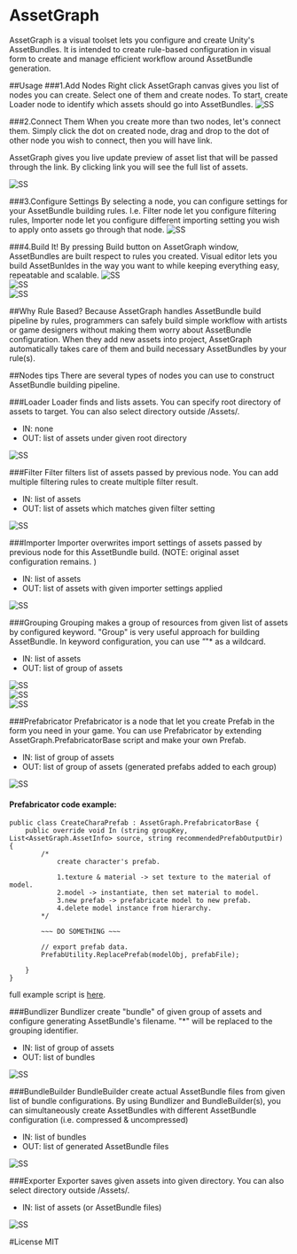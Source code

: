 # AssetGraph

AssetGraph is a visual toolset lets you configure and create Unity's AssetBundles. It is intended to create rule-based configuration in visual form to create and manage efficient workflow around AssetBundle generation. 


##Usage
###1.Add Nodes
Right click AssetGraph canvas gives you list of nodes you can create. Select one of them and create nodes. To start, create Loader node to identify which assets should go into AssetBundles.
![SS](/Doc/1.png)

###2.Connect Them
When you create more than two nodes, let's connect them. Simply click the dot on created node, drag and drop to the dot of other node you wish to connect, then you will have link. 

AssetGraph gives you live update preview of asset list that will be passed through the link. By clicking link you will see the full list of assets.

![SS](/Doc/2.png)

###3.Configure Settings
By selecting a node, you can configure settings for your AssetBundle building rules. I.e. Filter node let you configure filtering rules, Importer node let you configure different importing setting you wish to apply onto assets go through that node. 
![SS](/Doc/3.png)

###4.Build It!
By pressing Build button on AssetGraph window, AssetBundles are built respect to rules you created.
Visual editor lets you build AssetBunldes in the way you want to while keeping everything easy, repeatable and scalable.
![SS](/Doc/4.png)  
![SS](/Doc/5.png)    
![SS](/Doc/6.png)

##Why Rule Based?
Because AssetGraph handles AssetBundle build pipeline by rules, programmers can safely build simple workflow with artists or game designers without making them worry about AssetBundle configuration. When they add new assets into project, AssetGraph automatically takes care of them and build necessary AssetBundles by your rule(s). 




##Nodes tips
There are several types of nodes you can use to construct AssetBundle building pipeline.

###Loader
Loader finds and lists assets. You can specify root directory of assets to target. You can also select directory outside /Assets/. 
- IN: none
- OUT: list of assets under given root directory

![SS](/Doc/1000.png)

###Filter
Filter filters list of assets passed by previous node. You can add multiple filtering rules to create multiple filter result.
- IN: list of assets
- OUT: list of assets which matches given filter setting

![SS](/Doc/600.png)  

###Importer
Importer overwrites import settings of assets passed by previous node for this AssetBundle build. (NOTE: original asset configuration remains. )
- IN: list of assets
- OUT: list of assets with given importer settings applied

![SS](/Doc/500.png)  

###Grouping
Grouping makes a group of resources from given list of assets by configured keyword.
"Group" is very useful approach for building AssetBundle. In keyword configuration, you can use *"*"* as a wildcard.
- IN: list of assets
- OUT: list of group of assets

![SS](/Doc/400-0.png)  
![SS](/Doc/400-1.png)  
![SS](/Doc/400-2.png)  

###Prefabricator
Prefabricator is a node that let you create Prefab in the form you need in your game. You can use Prefabricator by extending AssetGraph.PrefabricatorBase script and make your own Prefab.
- IN: list of group of assets
- OUT: list of group of assets (generated prefabs added to each group)

![SS](/Doc/700.png)  

#### Prefabricator code example:
```
public class CreateCharaPrefab : AssetGraph.PrefabricatorBase {
	public override void In (string groupKey, List<AssetGraph.AssetInfo> source, string recommendedPrefabOutputDir) {
		/*
			create character's prefab.

			1.texture & material -> set texture to the material of model.
			2.model -> instantiate, then set material to model.
			3.new prefab -> prefabricate model to new prefab.
			4.delete model instance from hierarchy.
		*/

		~~~ DO SOMETHING ~~~
		
		// export prefab data.
		PrefabUtility.ReplacePrefab(modelObj, prefabFile);
		
	}
}
```

full example script is [here](https://github.com/unity3d-jp/AssetGraph/blob/0.7.2/Assets/AssetGraph/Yours/Editor/CreateCharaPrefab.cs#L8).  


###Bundlizer
Bundlizer create "bundle" of given group of assets and configure generating AssetBundle's filename. "*" will be replaced to the grouping identifier.  
- IN: list of group of assets
- OUT: list of bundles

![SS](/Doc/800.png)


###BundleBuilder
BundleBuilder create actual AssetBundle files from given list of bundle configurations. By using Bundlizer and BundleBuilder(s), you can simultaneously create AssetBundles with different AssetBundle configuration (i.e. compressed & uncompressed)

- IN: list of bundles
- OUT: list of generated AssetBundle files

![SS](/Doc/100.png)


###Exporter
Exporter saves given assets into given directory.  You can also select directory outside /Assets/. 
- IN: list of assets (or AssetBundle files)

![SS](/Doc/900.png)


#License
MIT